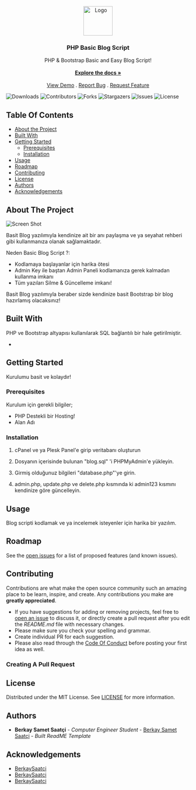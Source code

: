 <br/>
<p align="center">
  <a href="https://github.com/bsaatci16/php-basic-blog-script">
    <img src="images/logo.png" alt="Logo" width="80" height="80">
  </a>

  <h3 align="center">PHP Basic Blog Script</h3>

  <p align="center">
    PHP & Bootstrap Basic and Easy Blog Script!
    <br/>
    <br/>
    <a href="https://github.com/bsaatci16/php-basic-blog-script"><strong>Explore the docs »</strong></a>
    <br/>
    <br/>
    <a href="https://github.com/bsaatci16/php-basic-blog-script">View Demo</a>
    .
    <a href="https://github.com/bsaatci16/php-basic-blog-script/issues">Report Bug</a>
    .
    <a href="https://github.com/bsaatci16/php-basic-blog-script/issues">Request Feature</a>
  </p>
</p>

![Downloads](https://img.shields.io/github/downloads/bsaatci16/php-basic-blog-script/total) ![Contributors](https://img.shields.io/github/contributors/bsaatci16/php-basic-blog-script?color=dark-green) ![Forks](https://img.shields.io/github/forks/bsaatci16/php-basic-blog-script?style=social) ![Stargazers](https://img.shields.io/github/stars/bsaatci16/php-basic-blog-script?style=social) ![Issues](https://img.shields.io/github/issues/bsaatci16/php-basic-blog-script) ![License](https://img.shields.io/github/license/bsaatci16/php-basic-blog-script) 

## Table Of Contents

* [About the Project](#about-the-project)
* [Built With](#built-with)
* [Getting Started](#getting-started)
  * [Prerequisites](#prerequisites)
  * [Installation](#installation)
* [Usage](#usage)
* [Roadmap](#roadmap)
* [Contributing](#contributing)
* [License](#license)
* [Authors](#authors)
* [Acknowledgements](#acknowledgements)

## About The Project

![Screen Shot](images/screenshot.png)

Basit Blog yazılımıyla kendinize ait bir anı paylaşma ve ya seyahat rehberi gibi kullanmanıza olanak sağlamaktadır.

Neden Basic Blog Script ?:

* Kodlamaya başlayanlar için harika ötesi
* Admin Key ile baştan Admin Paneli kodlamanıza gerek kalmadan kullanma imkanı
* Tüm yazıları Silme & Güncelleme imkanı!

Basit Blog yazılımıyla beraber sizde kendinize basit Bootstrap bir blog hazırlamış olacaksınız!

## Built With

PHP ve Bootstrap altyapısı kullanılarak SQL bağlantılı bir hale getirilmiştir.

* []()

## Getting Started

Kurulumu basit ve kolaydır!

### Prerequisites

Kurulum için gerekli bilgiler;

* PHP Destekli bir Hosting!
* Alan Adı

### Installation

1. cPanel ve ya Plesk Panel'e girip veritabanı oluşturun

2. Dosyanın içerisinde bulunan "blog.sql" 'i PHPMyAdmin'e yükleyin.

3. Girmiş olduğunuz bilgileri "database.php"'ye girin.

4. admin.php, update.php ve delete.php kısmında ki admin123 kısmını kendinize göre güncelleyin.

## Usage

Blog scripti kodlamak ve ya incelemek isteyenler için harika bir yazılım.

## Roadmap

See the [open issues](https://github.com/bsaatci16/php-basic-blog-script/issues) for a list of proposed features (and known issues).

## Contributing

Contributions are what make the open source community such an amazing place to be learn, inspire, and create. Any contributions you make are **greatly appreciated**.
* If you have suggestions for adding or removing projects, feel free to [open an issue](https://github.com/bsaatci16/php-basic-blog-script/issues/new) to discuss it, or directly create a pull request after you edit the *README.md* file with necessary changes.
* Please make sure you check your spelling and grammar.
* Create individual PR for each suggestion.
* Please also read through the [Code Of Conduct](https://github.com/bsaatci16/php-basic-blog-script/blob/main/CODE_OF_CONDUCT.md) before posting your first idea as well.

### Creating A Pull Request



## License

Distributed under the MIT License. See [LICENSE](https://github.com/bsaatci16/php-basic-blog-script/blob/main/LICENSE.md) for more information.

## Authors

* **Berkay Samet Saatçi** - *Computer Engineer Student* - [Berkay Samet Saatçi](https://github.com/bsaatci16/) - *Built ReadME Template*

## Acknowledgements

* [BerkaySaatci](https://github.com/bsaatci16/)
* [BerkaySaatci](https://github.com/bsaatci16/)
* [BerkaySaatci](https://github.com/bsaatci16/)

